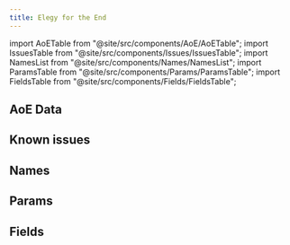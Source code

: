 ```yaml
---
title: Elegy for the End
---
```


import AoETable from "@site/src/components/AoE/AoETable";
import IssuesTable from "@site/src/components/Issues/IssuesTable";
import NamesList from "@site/src/components/Names/NamesList";
import ParamsTable from "@site/src/components/Params/ParamsTable";
import FieldsTable from "@site/src/components/Fields/FieldsTable";

## AoE Data

<AoETable item_key="elegyfortheend" data_src="weapon" />

## Known issues

<IssuesTable item_key="elegyfortheend" data_src="weapon" />

## Names

<NamesList item_key="elegyfortheend" data_src="weapon" />

## Params

<ParamsTable item_key="elegyfortheend" data_src="weapon" />

## Fields

<FieldsTable item_key="elegyfortheend" data_src="weapon" />
